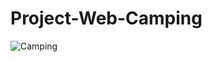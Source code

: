 # Project-Web-Camping


![Camping](https://github.com/yavuzssdemir/Project3/assets/111619682/7b190f8d-5818-43c1-ba51-a074b85495d4)
